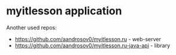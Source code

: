 # myitlesson application

Another used repos:
- https://github.com/aandrosov0/myitlesson.ru - web-server
- https://github.com/aandrosov0/myitlesson.ru-java-api - library
